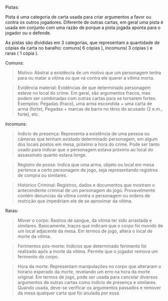   Pistas:

  Pista é uma categoria de carta usada para criar argumentos a favor ou contra  os outros jogadores. Diferente de outras cartas, em geral uma pista é usada em conjunto com uma razão de porque a pista jogada aponta para o jogador ou o defende.

  As pistas são divididas em 3 categorias, que representam a quantidade de cópias da carta no baralho: comuns( 6 cópias ), incomuns( 3 cópias ) e raras ( 1 cópia ).

  Comuns:

  > Motivo: Abstrai a existência de um motivo que um personagem tenha para ou matar
  a vítima ou que vá contra ele querer a vítima morta.

  > Evidência material: Evidências de que determinado personagem esteve no local do crime. Em geral, são argumentos fracos, mas podem ser combinadas com outras cartas para se tornarem fortes. Exemplos: Pegadas (fraco), uma arma escondida + uma carta de arma (forte), Pegadas + marcas de barro no tênis do acusado (2 e.m., forte), etc.


  Incomuns:

  > Indício de presença: Representa a existência de uma pessoa ou câmeras que tenham avistado
  determinado personagem, em algum dos locais postos em mesa, próximo a hora do crime. Pode ser tanto usado para indicar que o personagem estava próximo ao local do assassinato quanto estava longe.

  > Registro de posse: Indica que uma arma, objeto ou local em mesa pertence a certo personagem de  jogo, seja representando registros de compra ou similares.

  > Histórico Criminal: Registros, dados e documentos que mostram o antecendente criminal de um personagem do jogo. Provavelmente contém denuncias da vitima contra o personagem ou ordens de restrição que impediriam ele de se aproximar da vitima.


  Raras:

  >Mover o corpo: Rastros de sangue, da vitima ter sido arrastada e similares. Basicamente, traços que indicam que o corpo foi movido de um local adjacente da mesa. Em termos de jogo, altera o local de morte da vitima.

  >Ferimentos pós-morte: Indícios que determinado ferimento foi realizado após a morte da vitima. Permite que o jogador remova um ferimento do corpo.

  >Hora da morte: Representam manipulações no corpo que alteraram o horario esperado da morte, revelando um erro na hora da morte original. Em termos de jogo, pode ser usada para cancelar diversos argumentos de outras cartas como indício de presença e similares. Quando usada, deve-se verificar os argumentos passados e remover da mesa qualquer carta que foi anulada por essa.

